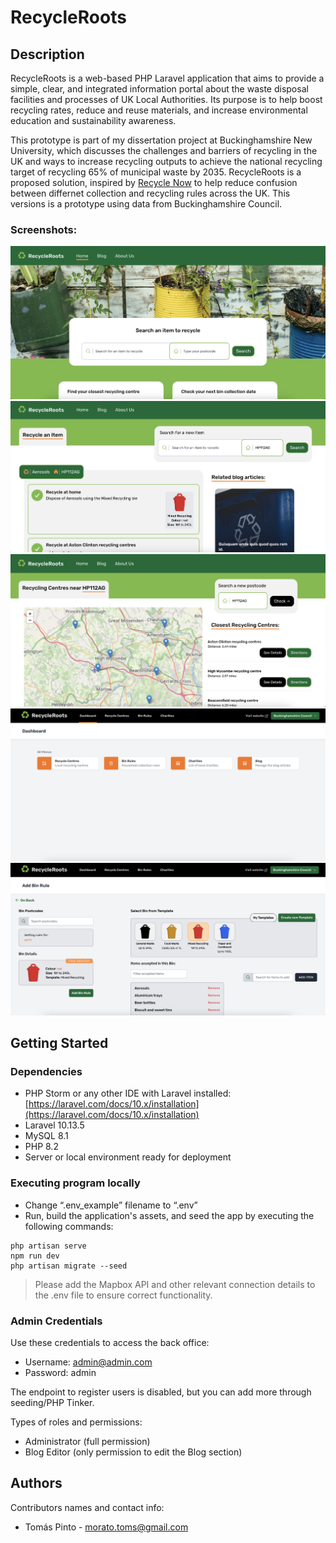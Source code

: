 # RecycleRoots

## Description

RecycleRoots is a web-based PHP Laravel application that aims to provide a simple, clear, and integrated information portal about the waste disposal facilities and processes of UK Local Authorities. Its purpose is to help boost recycling rates, reduce and reuse materials, and increase environmental education and sustainability awareness.

This prototype is part of my dissertation project at Buckinghamshire New University, which discusses the challenges and barriers of recycling in the UK and ways to increase recycling outputs to achieve the national recycling target of recycling 65% of municipal waste by 2035. RecycleRoots is a proposed solution, inspired by [Recycle Now](https://www.recyclenow.com) to help reduce confusion between differnet collection and recycling rules across the UK. This versions is a prototype using data from Buckinghamshire Council.

### Screenshots:
![Screenshot](https://github.com/tomas-ribeiro-pinto/RecycleRoots/blob/main/screenshots/home%20page.png)
![Screenshot](https://github.com/tomas-ribeiro-pinto/RecycleRoots/blob/main/screenshots/recycle.png)
![Screenshot](https://github.com/tomas-ribeiro-pinto/RecycleRoots/blob/main/screenshots/map.png)
![Screenshot](https://github.com/tomas-ribeiro-pinto/RecycleRoots/blob/main/screenshots/admin.png)
![Screenshot](https://github.com/tomas-ribeiro-pinto/RecycleRoots/blob/main/screenshots/bin%20rule.png)


## Getting Started

### Dependencies

* PHP Storm or any other IDE with Laravel installed: [https://laravel.com/docs/10.x/installation](https://laravel.com/docs/10.x/installation)
* Laravel 10.13.5
* MySQL 8.1
* PHP 8.2
* Server or local environment ready for deployment

### Executing program locally

* Change “.env_example” filename to “.env”
* Run, build the application's assets, and seed the app by executing the following commands:
```
php artisan serve
npm run dev
php artisan migrate --seed
```

> Please add the Mapbox API and other relevant connection details to the .env file to ensure correct functionality.


### Admin Credentials

Use these credentials to access the back office:

- Username: admin@admin.com
- Password: admin


The endpoint to register users is disabled, but you can add more through seeding/PHP Tinker.

Types of roles and permissions:
- Administrator (full permission)
- Blog Editor (only permission to edit the Blog section)


## Authors

Contributors names and contact info:

* Tomás Pinto - morato.toms@gmail.com

